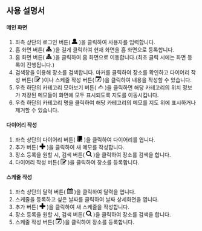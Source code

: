## 사용 설명서
#### 메인 화면
1. 좌측 상단의 로그인 버튼( <img width="15" src="./public/images/user.png" /> )을 클릭하여 사용자를 입력합니다.
2. 홈 화면 버튼( <img width="15" src="./public/images/map.png" /> )을 길게 클릭하여 현재 화면을 홈 화면으로 등록합니다.
3. 홈 화면 버튼( <img width="15" src="./public/images/map.png" /> )을 클릭하여 홈 화면으로 이동합니다.(최초 클릭 시에는 화면 등록이 진행됩니다.)
4. 검색창을 이용해 장소를 검색합니다. 마커를 클릭하여 장소를 확인하고 다이어리 작성 버튼( <img width="15" src="./public/images/edit.png" /> )이나 스케줄 작성 버튼( <img width="15" src="./public/images/edit-calendar.png" /> )을 클릭하여 내용을 작성할 수 있습니다.
5. 우측 하단의 카테고리 모아보기 버튼( <img width="15" src="./public/images/markers.png" /> )을 클릭하면 해당 카테고리의 위치 정보가 저장된 메모들이 화면에 모두 표시되도록 지도를 이동시킵니다.
6. 우측 하단의 카테고리 명을 클릭하여 해당 카테고리의 메모를 지도 위에 표시하거나 제거할 수 있습니다.

#### 다이어리 작성
1. 좌측 상단의 다이어리 버튼( <img width="15" src="./public/images/diary.png" /> )을 클릭하여 다이어리를 엽니다.
2. 추가 버튼( <img width="15" src="./public/images/plus.png" /> )을 클릭하여 새 메모를 작성합니다.
3. 장소 등록을 원할 시, 검색 버튼( <img width="15" src="./public/images/search.png" /> )을 클릭하여 장소를 검색을 합니다.
4. 다이어리 작성 버튼( <img width="15" src="./public/images/edit.png" /> )을 클릭하여 장소를 등록합니다.

#### 스케줄 작성
1. 좌측 상단의 달력 버튼( <img width="15" src="./public/images/calendar.png" /> )을 클릭하여 달력을 엽니다.
2. 스케줄을 등록하고 싶은 날짜를 클릭하여 날짜 상세화면을 엽니다.
3. 추가 버튼( <img width="15" src="./public/images/plus.png" /> )을 클릭하여 새 스케줄을 작성합니다.
4. 장소 등록을 원할 시, 검색 버튼( <img width="15" src="./public/images/search.png" /> )을 클릭하여 장소를 검색을 합니다.
5. 스케줄 작성 버튼( <img width="15" src="./public/images/edit-calendar.png" /> )을 클릭하여 장소를 등록합니다.
